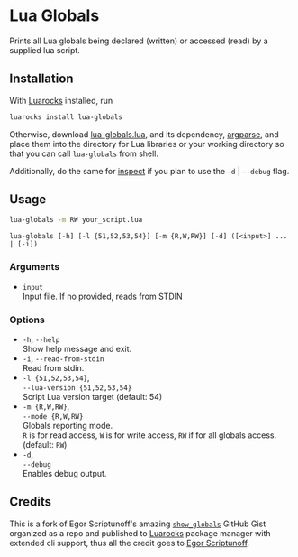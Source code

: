 # Lua Globals

Prints all Lua globals being declared (written) or accessed (read) by a supplied lua script.

## Installation

With [Luarocks](https://luarocks.org) installed, run

```bash
luarocks install lua-globals
```

Otherwise, download [lua-globals.lua](src/lua-globals.lua), and its dependency, [argparse](https://github.com/luarocks/argparse/raw/master/src/argparse.lua), and place them into the directory for Lua libraries or your working directory so that you can call `lua-globals` from shell.

Additionally, do the same for [inspect](https://github.com/kikito/inspect.lua/raw/master/inspect.lua) if you plan to use the `-d` | `--debug` flag.

## Usage

```bash
lua-globals -m RW your_script.lua
```

`lua-globals [-h] [-l {51,52,53,54}] [-m {R,W,RW}] [-d] ([<input>] ... | [-i])`

### Arguments

- `input`  
Input file. If no provided, reads from STDIN

### Options

- `-h`, `--help`  
  Show help message and exit.
- `-i`, `--read-from-stdin`  
  Read from stdin.
- `-l {51,52,53,54}`,  
   `--lua-version {51,52,53,54}`  
  Script Lua version target (default: 54)
- `-m {R,W,RW}`,  
  `--mode {R,W,RW}`  
  Globals reporting mode.  
  `R` is for read access, `W` is for write access, `RW` if for all globals access. (default: `RW`)
- `-d`,  
  `--debug`  
  Enables debug output.

## Credits

This is a fork of Egor Scriptunoff's amazing [`show_globals`](https://gist.github.com/Egor-Skriptunoff/e4ab3bfc777faf4482a1b3f3ae19181b)
GitHub Gist organized as a repo and published to [Luarocks](luarocks.org) package manager
with extended cli support, thus all the credit goes to [Egor Scriptunoff](https://github.com/Egor-Skriptunoff).
